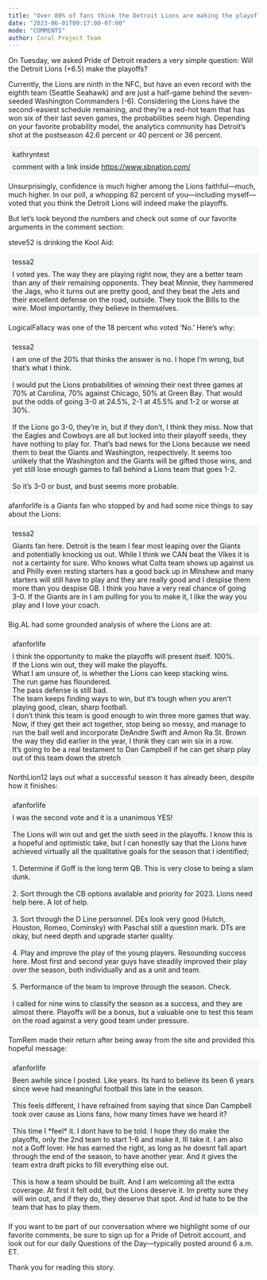 ```yaml
---
title: "Over 80% of fans think the Detroit Lions are making the playoffs"
date: "2023-06-01T09:17:00-07:00"
mode: "COMMENTS"
author: Coral Project Team
---
```


On Tuesday, we asked Pride of Detroit readers a very simple question: Will the Detroit Lions (+6.5) make the playoffs?

Currently, the Lions are ninth in the NFC, but have an even record with the eighth team (Seattle Seahawk) and are just a half-game behind the seven-seeded Washington Commanders (-6). Considering the Lions have the second-easiest schedule remaining, and they’re a red-hot team that has won six of their last seven games, the probabilities seem high. Depending on your favorite probability model, the analytics community has Detroit’s shot at the postseason 42.6 percent or 40 percent or 36 percent.

<div class="coral-comment-embed coral-comment-embed-simple" style="background-color: #f4f7f7; padding: 8px; position: relative;" data-commentID=f91d389d-cd1d-4e6d-9194-4a2af9df7f0f data-reactionLabel="Respect"><a target="_blank" style="position: absolute; z-index: 0; top: 0; bottom: 0; left: 0; right: 0;" href="https://coral-party-dev2.netlify.app/posts/comments-roundup/?commentID=f91d389d-cd1d-4e6d-9194-4a2af9df7f0f"></a><div style="margin-bottom: 8px;">kathryntest</div><div><div>comment with a link inside <a href="https://www.sbnation.com/" target="_blank" rel="noopener noreferrer ugc" class="coral-comment-content-link" style="position: relative; z-index: 1;">https://www.sbnation.com/</a><br></div></div></div>

Unsurprisingly, confidence is much higher among the Lions faithful—much, much higher. In our poll, a whopping 82 percent of you—including myself—voted that you think the Detroit Lions will indeed make the playoffs.

But let’s look beyond the numbers and check out some of our favorite arguments in the comment section:

steve52 is drinking the Kool Aid:

<div class="coral-comment-embed" style="background-color: #f4f7f7; padding: 8px;" data-commentID=207c9306-a772-4a5f-96ce-563f626f6d15 data-allowReplies="true" data-reactionLabel="Respect"><div style="margin-bottom: 8px;">tessa2</div><div><div>I voted yes. The way they are playing right now, they are a better team than any of their remaining opponents. They beat Minnie, they hammered the Jags, who it turns out are pretty good, and they beat the Jets and their excellent defense on the road, outside. They took the Bills to the wire. Most importantly, they believe in themselves.<br></div></div></div>

LogicalFallacy was one of the 18 percent who voted ‘No.’ Here’s why:

<div class="coral-comment-embed" style="background-color: #f4f7f7; padding: 8px;" data-commentID=7be74b74-81ab-4fd6-af06-494b94b4aa55 data-allowReplies="true" data-reactionLabel="Respect"><div style="margin-bottom: 8px;">tessa2</div><div><div>I am one of the 20% that thinks the answer is no. I hope I’m wrong, but that’s what I think.<br></div><div><br></div><div>I would put the Lions probabilities of winning their next three games at 70% at Carolina, 70% against Chicago, 50% at Green Bay. That would put the odds of going 3-0 at 24.5%, 2-1 at 45.5% and 1-2 or worse at 30%.<br></div><div><br></div><div>If the Lions go 3-0, they’re in, but if they don’t, I think they miss. Now that the Eagles and Cowboys are all but locked into their playoff seeds, they have nothing to play for. That’s bad news for the Lions because we need them to beat the Giants and Washington, respectively. It seems too unlikely that the Washington and the Giants will be gifted those wins, and yet still lose enough games to fall behind a Lions team that goes 1-2.<br></div><div><br></div><div>So it’s 3-0 or bust, and bust seems more probable.<br></div></div></div>

afanforlife is a Giants fan who stopped by and had some nice things to say about the Lions:

<div class="coral-comment-embed" style="background-color: #f4f7f7; padding: 8px;" data-commentID=993c86b6-b9c8-48cc-94e6-aa0df8977868 data-allowReplies="true" data-reactionLabel="Respect"><div style="margin-bottom: 8px;">tessa2</div><div><div>Giants fan here. Detroit is the team I fear most leaping over the Giants and potentially knocking us out. While I think we CAN beat the Vikes it is not a certainty for sure. Who knows what Colts team shows up against us and Philly even resting starters has a good back up in MInshew and many starters will still have to play and they are really good and I despise them more than you despise GB. I think you have a very real chance of going 3-0. If the Giants are in I am pulling for you to make it, I like the way you play and I love your coach.<br></div></div></div>

Big.AL had some grounded analysis of where the Lions are at:

<div class="coral-comment-embed" style="background-color: #f4f7f7; padding: 8px;" data-commentID=a3422f73-5b2d-4302-a395-43d59bdf5475 data-allowReplies="true" data-reactionLabel="Respect"><div style="margin-bottom: 8px;">afanforlife</div><div><div>I think the opportunity to make the playoffs will present itself. 100%.<br></div><div>If the Lions win out, they will make the playoffs.<br></div><div>What I am unsure of, is whether the Lions can keep stacking wins.<br></div><div>The run game has floundered.<br></div><div>The pass defense is still bad.<br></div><div>The team keeps finding ways to win, but it’s tough when you aren’t playing good, clean, sharp football.<br></div><div>I don’t think this team is good enough to win three more games that way.<br></div><div>Now, if they get their act together, stop being so messy, and manage to run the ball well and incorporate DeAndre Swift and Amon Ra St. Brown the way they did earlier in the year, I think they can win six in a row.<br></div><div>It’s going to be a real testament to Dan Campbell if he can get sharp play out of this team down the stretch<br></div></div></div>

NorthLion12 lays out what a successful season it has already been, despite how it finishes:

<div class="coral-comment-embed" style="background-color: #f4f7f7; padding: 8px;" data-commentID=581c060a-7eed-481b-acb5-55ee78edd80e data-allowReplies="true" data-reactionLabel="Respect"><div style="margin-bottom: 8px;">afanforlife</div><div><div>I was the second vote and it is a unanimous YES!<br></div><div><br></div><div>The Lions will win out and get the sixth seed in the playoffs. I know this is a hopeful and optimistic take, but I can honestly say that the Lions have achieved virtually all the qualitative goals for the season that I identified;<br></div><div><br></div><div>1. Determine if Goff is the long term QB. This is very close to being a slam dunk.<br></div><div><br></div><div>2. Sort through the CB options available and priority for 2023. Lions need help here. A lot of help.<br></div><div><br></div><div>3. Sort through the D Line personnel. DEs look very good (Hutch, Houston, Romeo, Cominsky) with Paschal still a question mark. DTs are okay, but need depth and upgrade starter quality.<br></div><div><br></div><div>4. Play and improve the play of the young players. Resounding success here. Most first and second year guys have steadily improved their play over the season, both individually and as a unit and team.<br></div><div><br></div><div>5. Performance of the team to improve through the season. Check.<br></div><div><br></div><div>I called for nine wins to classify the season as a success, and they are almost there. Playoffs will be a bonus, but a valuable one to test this team on the road against a very good team under pressure.<br></div></div></div>

TomRem made their return after being away from the site and provided this hopeful message:

<div class="coral-comment-embed" style="background-color: #f4f7f7; padding: 8px;" data-commentID=d9ad51bf-68a2-45b4-8826-ba3a38b2fd7b data-allowReplies="true" data-reactionLabel="Respect"><div style="margin-bottom: 8px;">afanforlife</div><div><div>Been awhile since I posted. Like years. Its hard to believe its been 6 years since weve had meaningful football this late in the season.<br></div><div><br></div><div>This feels different, I have refrained from saying that since Dan Campbell took over cause as Lions fans, how many times have we heard it?<br></div><div><br></div><div>This time I *feel* it. I dont have to be told. I hope they do make the playoffs, only the 2nd team to start 1-6 and make it. Ill take it. I am also not a Goff lover. He has earned the right, as long as he doesnt fall apart through the end of the season, to have another year. And it gives the team extra draft picks to fill everything else out.<br></div><div><br></div><div>This is how a team should be built. And I am welcoming all the extra coverage. At first it felt odd, but the Lions deserve it. Im pretty sure they will win out, and if they do, they deserve that spot. And id hate to be the team that has to play them.<br></div></div></div>

If you want to be part of our conversation where we highlight some of our favorite comments, be sure to sign up for a Pride of Detroit account, and look out for our daily Questions of the Day—typically posted around 6 a.m. ET.

<div id="coral-comment-embed-shadowRoot-d9ad51bf-68a2-45b4-8826-ba3a38b2fd7b"></div>
      <script type="module">
        const response = await fetch("https://dev2.demo.coral.coralproject.net/api/services/oembed?url=https://coral-party-dev2.netlify.app/posts/comments-roundup/?commentID=d9ad51bf-68a2-45b4-8826-ba3a38b2fd7b&format=xml");
        const { html, embeddedMediaIframeScript } = await response.json();
        const embed = window.document.querySelector("#coral-comment-embed-shadowRoot-d9ad51bf-68a2-45b4-8826-ba3a38b2fd7b");
        const shadowRoot = embed.attachShadow({ mode: "open" });
        shadowRoot.innerHTML = html;
        if (embeddedMediaIframeScript) {
          const iframeHeightScript = window.document.createElement("script");
          iframeHeightScript.innerHTML = embeddedMediaIframeScript;
          shadowRoot.appendChild(iframeHeightScript);
        };
      </script>
      
Thank you for reading this story.

<div id="coral-comment-embed-shadowRoot-a3422f73-5b2d-4302-a395-43d59bdf5475"></div>
      <script type="module">
        const response = await fetch("https://dev2.demo.coral.coralproject.net/api/services/oembed?url=https://coral-party-dev2.netlify.app/posts/comments-roundup/?commentID=a3422f73-5b2d-4302-a395-43d59bdf5475");
        const { html, embeddedMediaIframeScript } = await response.json();
        const embed = window.document.querySelector("#coral-comment-embed-shadowRoot-a3422f73-5b2d-4302-a395-43d59bdf5475");
        const shadowRoot = embed.attachShadow({ mode: "open" });
        shadowRoot.innerHTML = html;
        if (embeddedMediaIframeScript) {
          const iframeHeightScript = window.document.createElement("script");
          iframeHeightScript.innerHTML = embeddedMediaIframeScript;
          shadowRoot.appendChild(iframeHeightScript);
        };
      </script>
